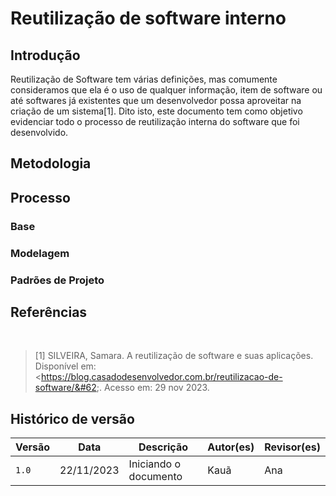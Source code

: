 # Reutilização de software interno

## Introdução
Reutilização de Software tem várias definições, mas comumente consideramos que ela é o uso de qualquer informação, item de software ou até softwares já existentes que um desenvolvedor possa aproveitar na criação de um sistema[1]. Dito isto, este documento tem como objetivo evidenciar todo o processo de reutilização interna do software que foi desenvolvido.

## Metodologia

## Processo

### Base
### Modelagem
### Padrões de Projeto

## Referências

‌
>[1]  SILVEIRA, Samara. A reutilização de software e suas aplicações. Disponível em: &#60;https://blog.casadodesenvolvedor.com.br/reutilizacao-de-software/&#62;. Acesso em: 29 nov 2023. 
>

## Histórico de versão

| Versão | Data       | Descrição                            | Autor(es)     |  Revisor(es) |
| ------ | ---------- | ------------------------------------ | ------------- | ------------ |
| `1.0`  | 22/11/2023 | Iniciando o documento                |    Kauã       |      Ana     |
